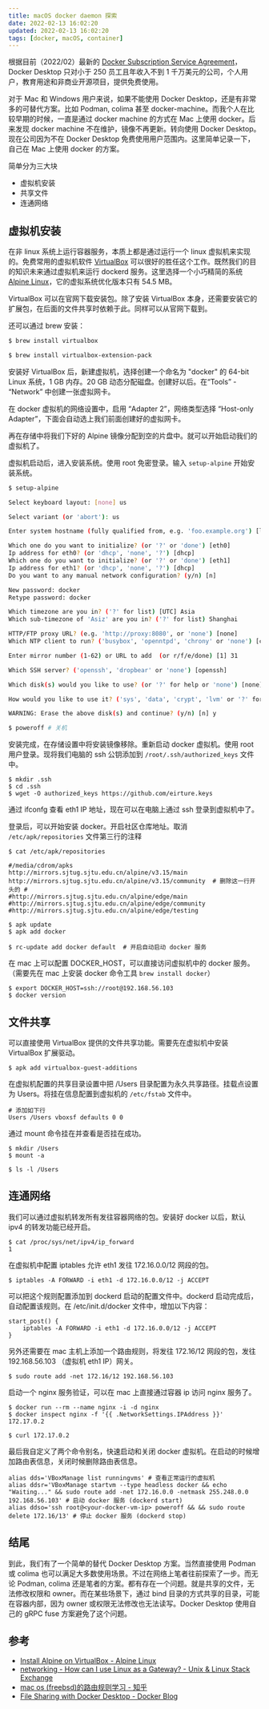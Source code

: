 ```yaml
---
title: macOS docker daemon 探索
date: 2022-02-13 16:02:20
updated: 2022-02-13 16:02:20
tags: [docker, macOS, container]
---
```


根据目前（2022/02）最新的 [Docker Subscription Service Agreement](https://www.docker.com/legal/docker-subscription-service-agreement)，Docker Desktop 只对小于 250 员工且年收入不到 1 千万美元的公司，个人用户，教育用途和非商业开源项目，提供免费使用。

对于 Mac 和 Windows 用户来说，如果不能使用 Docker Desktop，还是有非常多的可替代方案。比如 Podman, colima 甚至 docker-machine。而我个人在比较早期的时候，一直是通过 docker machine 的方式在 Mac 上使用 docker。后来发现 docker machine 不在维护，镜像不再更新。转向使用 Docker Desktop。现在公司因为不在 Docker Desktop 免费使用用户范围内。这里简单记录一下，自己在 Mac 上使用 docker 的方案。

简单分为三大块

- 虚拟机安装
- 共享文件
- 连通网络

<!-- more -->

## 虚拟机安装

在非 linux 系统上运行容器服务，本质上都是通过运行一个 linux 虚拟机来实现的。免费常用的虚拟机软件 [VirtualBox](https://www.virtualbox.org/) 可以很好的胜任这个工作。既然我们的目的知识未来通过虚拟机来运行 dockerd 服务。这里选择一个小巧精简的系统 [Alpine Linux](https://alpinelinux.org/downloads/)，它的虚拟系统优化版本只有 54.5 MB。


VirtualBox 可以在官网下载安装包。除了安装 VirtualBox 本身，还需要安装它的扩展包，在后面的文件共享时依赖于此。同样可以从官网下载到。

还可以通过 brew 安装：
```bash
$ brew install virtualbox

$ brew install virtualbox-extension-pack
```

安装好 VirtualBox 后，新建虚拟机，选择创建一个命名为 "docker" 的 64-bit Linux 系统，1 GB 内存。20 GB 动态分配磁盘。创建好以后。在“Tools” - “Network” 中创建一张虚拟网卡。

在 docker 虚拟机的网络设置中，启用 “Adapter 2”，网络类型选择 “Host-only Adapter”，下面会自动选上我们前面创建好的虚拟网卡。

再在存储中将我们下好的 Alpine 镜像分配到空的片盘中。就可以开始启动我们的虚拟机了。

虚拟机启动后，进入安装系统。使用 root 免密登录。输入 `setup-alpine` 开始安装系统。

```bash
$ setup-alpine

Select keyboard layout: [none] us

Select variant (or 'abort'): us

Enter system hostname (fully qualified from, e.g. 'foo.example.org') [localhost]: docker

Which one do you want to initialize? (or '?' or 'done') [eth0]
Ip address for eth0? (or 'dhcp', 'none', '?') [dhcp]
Which one do you want to initialize? (or '?' or 'done') [eth1]
Ip address for eth1? (or 'dhcp', 'none', '?') [dhcp]
Do you want to any manual network configuration? (y/n) [n]

New password: docker
Retype password: docker

Which timezone are you in? ('?' for list) [UTC] Asia
Which sub-timezone of 'Asiz' are you in? ('?' for list) Shanghai

HTTP/FTP proxy URL? (e.g. 'http://proxy:8080', or 'none') [none]
Which NTP client to run? ('busybox', 'openntpd', 'chrony' or 'none') [chrony]

Enter mirror number (1-62) or URL to add  (or r/f/e/done) [1] 31

Which SSH server? ('openssh', 'dropbear' or 'none') [openssh]

Which disk(s) would you like to use? (or '?' for help or 'none') [none] sda

How would you like to use it? ('sys', 'data', 'crypt', 'lvm' or '?' for help) [?] sys

WARNING: Erase the above disk(s) and continue? (y/n) [n] y

$ poweroff # 关机
```

安装完成，在存储设置中将安装镜像移除。重新启动 docker 虚拟机。使用 root 用户登录。现将我们电脑的 ssh 公钥添加到 `/root/.ssh/authorized_keys` 文件中。

```shell
$ mkdir .ssh
$ cd .ssh
$ wget -O authorized_keys https://github.com/eirture.keys
```

通过 ifconfg 查看 eth1 IP 地址，现在可以在电脑上通过 ssh 登录到虚拟机中了。

登录后，可以开始安装 docker。开启社区仓库地址。取消 `/etc/apk/repositories` 文件第三行的注释

```shell
$ cat /etc/apk/repositories

#/media/cdrom/apks
http://mirrors.sjtug.sjtu.edu.cn/alpine/v3.15/main
http://mirrors.sjtug.sjtu.edu.cn/alpine/v3.15/community  # 删除这一行开头的 #
#http://mirrors.sjtug.sjtu.edu.cn/alpine/edge/main
#http://mirrors.sjtug.sjtu.edu.cn/alpine/edge/community
#http://mirrors.sjtug.sjtu.edu.cn/alpine/edge/testing

$ apk update
$ apk add docker

$ rc-update add docker default  # 开启自动启动 docker 服务
```

在 mac 上可以配置 DOCKER_HOST，可以直接访问虚拟机中的 docker 服务。（需要先在 mac 上安装 docker 命令工具 `brew install docker`）

```shell
$ export DOCKER_HOST=ssh://root@192.168.56.103
$ docker version

```

## 文件共享

可以直接使用 VirtualBox 提供的文件共享功能。需要先在虚拟机中安装 VirtualBox 扩展驱动。

```shell
$ apk add virtualbox-guest-additions
```

在虚拟机配置的共享目录设置中把 /Users 目录配置为永久共享路径。挂载点设置为 Users。将挂在信息配置到虚拟机的 `/etc/fstab` 文件中。

```fstab
# 添加如下行
Users /Users vboxsf defaults 0 0
```

通过 mount 命令挂在并查看是否挂在成功。
```shell
$ mkdir /Users
$ mount -a

$ ls -l /Users
```

## 连通网络

我们可以通过虚拟机转发所有发往容器网络的包。安装好 docker 以后，默认 ipv4 的转发功能已经开启。

```shell
$ cat /proc/sys/net/ipv4/ip_forward
1
```

在虚拟机中配置 iptables 允许 eth1 发往 172.16.0.0/12 网段的包。

```shell
$ iptables -A FORWARD -i eth1 -d 172.16.0.0/12 -j ACCEPT
```

可以把这个规则配置添加到 dockerd 启动的配置文件中。dockerd 启动完成后，自动配置该规则。在 /etc/init.d/docker 文件中，增加以下内容：

```shell
start_post() {
	iptables -A FORWARD -i eth1 -d 172.16.0.0/12 -j ACCEPT
}
```

另外还需要在 mac 主机上添加一个路由规则，将发往 172.16/12 网段的包，发往 192.168.56.103 （虚拟机 eth1 IP）网关。

```
$ sudo route add -net 172.16/12 192.168.56.103
```

启动一个 nginx 服务验证，可以在 mac 上直接通过容器 ip 访问 nginx 服务了。

```
$ docker run --rm --name nginx -i -d nginx
$ docker inspect nginx -f '{{ .NetworkSettings.IPAddress }}'
172.17.0.2

$ curl 172.17.0.2
```

最后我自定义了两个命令别名，快速启动和关闭 docker 虚拟机。在启动的时候增加路由表信息，关闭时候删除路由表信息。

```shell
alias dds='VBoxManage list runningvms' # 查看正常运行的虚拟机
alias ddsr='VBoxManage startvm --type headless docker && echo "Waiting..." && sudo route add -net 172.16.0.0 -netmask 255.248.0.0 192.168.56.103' # 启动 docker 服务 (dockerd start)
alias ddso='ssh root@<your-docker-vm-ip> poweroff && && sudo route delete 172.16/13' # 停止 docker 服务 (dockerd stop)
```

## 结尾

到此，我们有了一个简单的替代 Docker Desktop 方案。当然直接使用 Podman 或 colima 也可以满足大多数使用场景。不过在网络上笔者往前探索了一步。而无论 Podman, colima 还是笔者的方案。都有存在一个问题。就是共享的文件，无法修改权限和 owner。而在某些场景下，通过 bind 目录的方式共享的目录，可能在容器内部，因为 owner 或权限无法修改也无法读写。Docker Desktop 使用自己的 gRPC fuse 方案避免了这个问题。

## 参考

- [Install Alpine on VirtualBox - Alpine Linux](https://wiki.alpinelinux.org/wiki/Install_Alpine_on_VirtualBox#Install_drivers_for_Virtual_Box)
- [networking - How can I use Linux as a Gateway? - Unix &amp; Linux Stack Exchange](https://unix.stackexchange.com/a/222065/379653)
- [mac os (freebsd)的路由规则学习 - 知乎](https://zhuanlan.zhihu.com/p/163103180)
- [File Sharing with Docker Desktop - Docker Blog](https://www.docker.com/blog/file-sharing-with-docker-desktop/)
